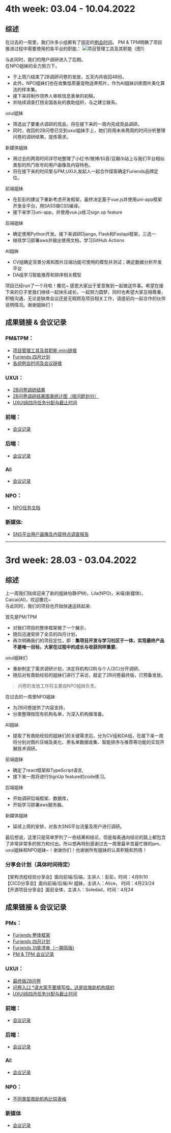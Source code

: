 # 4th week: 03.04 - 10.04.2022
## 综述
在过去的一周里，我们许多小组都有了固定的[例会时间](https://github.com/Furiends/PM/blob/main/Regularly-Scheduled%20Meetings.md)。
PM & TPM明确了项目推进过程中需要使用的各平台的职能：
![项目管理工具及其职能（图1）](https://github.com/Furiends/PM/blob/0be433b084ad2b8b0ce18cb1e6f5fbd571eaabd8/images/%E9%A1%B9%E7%9B%AE%E7%AE%A1%E7%90%86%E5%B7%A5%E5%85%B7%E8%81%8C%E8%83%BD.png)  

与此同时，我们的用户调研进入了后期。  
在NPO姐妹的全力努力下，
- 于上周六结束了2B调研问卷的发放，五天内共收回48份。
- 此外，NPO姐妹们也在收集低质量宠物送养照片，作为AI姐妹训练图片美化算法的样本集。
- 接下来将制作领养人审核信息表单的初稿，
- 并陆续调查打捞全国各处的救助组织，与之建立联系。

uxui姐妹  
- 筛选出了要重点调研的竞品，将在接下来的一周内完成竞品调研。  
- 同时，收回的2B问卷已交到uxui姐妹手上，她们将用未来两周的时间分析整理问卷的调研结果，提炼需求。  

新媒体姐妹  
- 用过去的两周时间详尽地整理了小红书/微博/抖音/豆瓣/b站上与我们平台相似类型的热门账号的用户画像及内容特色。  
- 将在接下来的时间里与PM,UXUI,发起人一起合作探索确定Furiends品牌定位。  

前端姐妹  
- 在彭彭的建议下重新考虑开发框架，最终决定基于vue.js并使用uni-app框架开发全平台，用SASS做CSS编译。  
- 接下来学习uni-app，并使用vue.js练习sign up feature  

后端姐妹  
- 确定使用Python开发。接下来调研Django, Flask和Fastapi框架，三选一  
- 继续学习部署aws并输出使用文档，学习GitHub Actions  

AI姐妹  
- CV组确定背景分离和图片压缩功能可使用的模型并测试；确定数据分析开发平台  
- DA组学习智能推荐和排序相关模型  
 
项目已经run了一个月啦！撒花~ 感恩大家出于爱意聚到一起做这件事。希望在接下来的日子里我们继续一起快乐成长，一起努力圆梦。同时也希望大家互相尊重，积极沟通，无论是缺席会议还是无暇顾及项目相关工作，请提前向一起合作的伙伴说明情况。谢谢姐妹们！


## 成果链接 & 会议记录
### PM&TPM：
- [项目管理工具及其职能 miro链接](https://miro.com/app/board/uXjVO-PX0uk=/)
- [Furiends 四月计划](https://www.processon.com/view/link/6244023e1efad40756d366a9#map)  
- [各组例会时间及会议链接](https://github.com/Furiends/Private#readme)

### UXUI：
- [2B问卷调研结果](https://docs.google.com/spreadsheets/d/1sws-2KmPS0x-sp1lqJ7aGHYMHaczdqom82j9A-fdtn8/edit#gid=0)
- [2B问卷调研结果图表统计图（按问题划分）](https://slack-files.com/T0356J16W02-F03AZ3G5RPE-6219c16e40)
- [UXUI组四月任务分配与截止时间](https://docs.google.com/spreadsheets/d/1xfTIdd8zJHDkJUrDygJWQcLCLondpIwflx5IZ7CjGfM/edit#gid=0)

### 前端：
- [会议记录](https://demo.hedgedoc.org/IuxuzXNcRiCPIl_TCDAAaQ?both)

### 后端：
- [会议记录](https://github.com/Furiends/Backend/blob/main/meeting_09Apr2022.md)

### AI:
- [会议记录](https://github.com/Furiends/AI/blob/main/meeting%20notes.md)

### NPO：
- [NPO任务文档](https://docs.qq.com/doc/DSEtpRHd2RnlDdEJN)

### 新媒体:
- [SNS平台用户画像及内容特点调查报告](https://github.com/Furiends/Media/blob/main/resource.md)



---

# 3rd week: 28.03 - 03.04.2022
## 综述
上一周我们陆续迎来了新的姐妹怡静(PM)，Lila(NPO)，米喵(新媒体)，Caicai(AI)，欢迎撒花~   
与此同时，我们的项目也开始快速运转起来:  

首先是PM/TPM
- 对我们项目的整体框架做了一个展示，
- 随后迅速安排了全员的四月计划，
- 再次明确我们的项目定位，即：<b>集项目开发与学习社区于一体，实现最终产品不是唯一目标，大家在过程中的成长与收获同样重要</b>。

uxui姐妹们
- 重新制定了需求调研计划，决定将机构(2B)与个人(2C)分开调研。
- 随后对有救助经验的姐妹们进行了采访，敲定了2B问卷最终版，已预备发放。

> 问卷的发放工作将主要由NPO姐妹负责。

在过去的一周里NPO姐妹
- 为2B问卷提供了内容支持，
- 分类整理按现有机构名单，为深入机构做准备。

AI姐妹  
- 提取了有救助经验的姐妹们的关键需求后，分为CV组和DA组，在接下来一周将分别对图片压缩及美化、黑名单数据收集、智能排序与推荐等功能的实现开展技术调研。

前端姐妹
- 确定了react框架和TypeScript语言,
- 接下来一周将进行SignUp feature的code练习。

后端姐妹
- 开始调研后端框架、数据库，
- 开始学习部署aws服务器。

新媒体姐妹
- 延续上周的安排，对各大SNS平台流量及用户进行调研。


最后想说，这里只是简单罗列了一些结果和结论，但是每条通向结论的路上都包含了非常非常多的努力和付出。所以想再特别感谢过去一周里最辛苦最忙碌的pm、uxui姐妹和NPO姐妹~！谢谢你们！也谢谢所有姐妹的认真积极和热情！

### 分享会计划（具体时间待定）  
【架构流程经验分享会】面向前端/后端，主讲人：彭彭，时间：4月9/10  
【CICD分享会】面向前端/后端/AI 姐妹，主讲人：Alice， 时间：4月23/24  
【开源项目分享会】面前全体，主讲人：Soledad，时间：4月24  





## 成果链接 & 会议记录
### PMs：
- [Furiends 整体框架](https://www.processon.com/embed/624189941e0853078935d0eb)  
- [Furiends 四月计划](https://www.processon.com/view/link/6244023e1efad40756d366a9#map)  
- [Furiends 功能清单（一期简版)](https://www.processon.com/view/link/6249b65e1e08530789495640#map)  
- [PM & TPM 会议记录](https://docs.google.com/document/d/1X0qaFgdfi42xZH344wK7FhznTz-cnNLb/edit)

### UXUI：
- [最终版2B问卷](https://docs.google.com/document/d/15oi1wsZ--rXVPv7weM5oWU-R7fS-SPGzS77ofz40rPQ/edit)
- [问卷入口 *请大家不要填写哈，这是给救助机构填的](https://wj.qq.com/s2/9977460/61b1/)
- [UXUI组四月任务分配与截止时间](https://docs.google.com/spreadsheets/d/1xfTIdd8zJHDkJUrDygJWQcLCLondpIwflx5IZ7CjGfM/edit#gid=0)

### 前端：
- [会议记录](https://demo.hedgedoc.org/IuxuzXNcRiCPIl_TCDAAaQ?both)

### 后端：
- [会议记录](https://github.com/Furiends/Backend/blob/main/meeting%20notes.md)

### AI:
- [会议记录](https://github.com/Furiends/AI/blob/main/meeting%20notes.md)

### NPO：
- [不同类型救助机构比较表格](https://onedrive.live.com/view.aspx?resid=BD140D9542C4D73A!1903&ithint=file%2cxlsx&wdhostclicktime=1649112643371&authkey=!ACrzMoyzP2ilia0) 

### 新媒体
- [会议记录](https://drive.google.com/file/d/1hdgr7h01fbf0oEV0rVLafHmQfQsnxnPm/view?usp=sharing)
